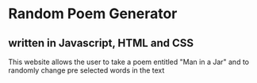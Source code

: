 # Random Poem Generator #
## written in Javascript, HTML and CSS ##

This website allows the user to take a poem entitled
"Man in a Jar" and to randomly change pre selected
words in the text